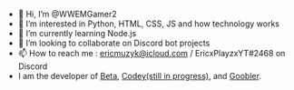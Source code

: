 - 👋 Hi, I’m @WWEMGamer2
- 👀 I’m interested in Python, HTML, CSS, JS and how technology works
- 🌱 I’m currently learning Node.js
- 💞️ I’m looking to collaborate on Discord bot projects
- 📫 How to reach me : ericmuzyk@icloud.com / EricxPlayzxYT#2468 on Discord
- I am the developer of [Beta](https://beta.ericplayzyt.repl.co), [Codey(still in progress)](https://codeycore.ericplayzyt.repl.co), and [Goobler](https://goobler.imango.com.au).

<!---
WWEMGamer2/WWEMGamer2 is a ✨ special ✨ repository because its `README.md` (this file) appears on your GitHub profile.
You can click the Preview link to take a look at your changes.
--->
